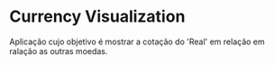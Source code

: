 # Currency Visualization

Aplicação cujo objetivo é mostrar a cotação do 'Real' em relação em ralação as outras moedas.